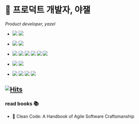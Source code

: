 # 🌹 프로덕트 개발자, 야잴
_Product developer, yazel_



- <img src="https://img.shields.io/badge/React-61DAFB?style=flat-square&logo=React&logoColor=white"/> <img src="https://img.shields.io/badge/Next-000000?style=flat-square&logo=Next.js&logoColor=white"/>  

- <img src="https://img.shields.io/badge/JS-F7DF1E?style=flat-square&logo=Javascript&logoColor=black"/> <img src="https://img.shields.io/badge/TS-3178C6?style=flat-square&logo=TypeScript&logoColor=white"/>

- <img src="https://img.shields.io/badge/Redux-764ABC?style=flat-square&logo=Redux&logoColor=white"/> <img src="https://img.shields.io/badge/ReduxSaga-999999?style=flat-square&logo=Redux-Saga&logoColor=white"/> <img src="https://img.shields.io/badge/ReactQuery-FF4154?style=flat-square&logo=React Query&logoColor=white"/> <img src="https://img.shields.io/badge/Storybook-FF4785?style=flat-square&logo=Storybook&logoColor=white"/> <img src="https://img.shields.io/badge/Jest-C21325?style=flat-square&logo=Jest&logoColor=white"/> <img src="https://img.shields.io/badge/Cypress-17202C?style=flat-square&logo=Cypress&logoColor=white"/>

- <img src="https://img.shields.io/badge/npm-CB3837?style=flat-square&logo=npm&logoColor=white"/> <img src="https://img.shields.io/badge/Yarn2-2C8EBB?style=flat-square&logo=Yarn&logoColor=white"/> 

- <img src="https://img.shields.io/badge/VSCode-007ACC?style=flat-square&logo=Visual Studio Code&logoColor=white"/> <img src="https://img.shields.io/badge/Slack-4A154B?style=flat-square&logo=Slack&logoColor=white"/> <img src="https://img.shields.io/badge/Notion-000000?style=flat-square&logo=Notion&logoColor=white"/> <img src="https://img.shields.io/badge/Jira-0052CC?style=flat-square&logo=Jira&logoColor=white"/>


[![Hits](https://hits.seeyoufarm.com/api/count/incr/badge.svg?url=https%3A%2F%2Fgithub.com%2F99yazel&count_bg=%23929292&title_bg=%23000000&icon=github.svg&icon_color=%23E7E7E7&title=99yazel&edge_flat=false)](https://hits.seeyoufarm.com)
---

### read books 📚
- 📔 Clean Code: A Handbook of Agile Software Craftsmanship

